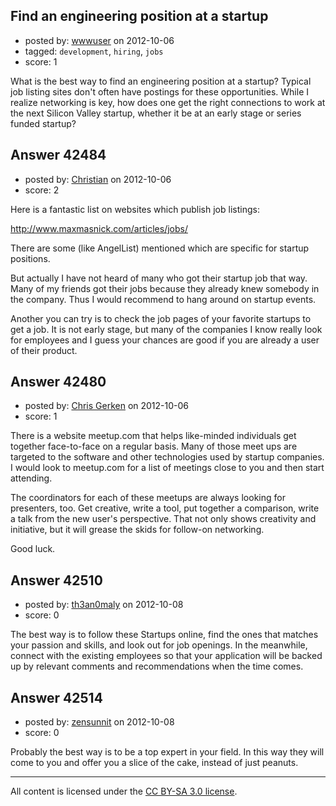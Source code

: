 ## Find an engineering position at a startup

- posted by: [wwwuser](https://stackexchange.com/users/-1/20025-wwwuser) on 2012-10-06
- tagged: `development`, `hiring`, `jobs`
- score: 1

What is the best way to find an engineering position at a startup? Typical job listing sites don't often have postings for these opportunities. While I realize networking is key, how does one get the right connections to work at the next Silicon Valley startup, whether it be at an early stage or series funded startup?


## Answer 42484

- posted by: [Christian](https://stackexchange.com/users/-1/9952-christian) on 2012-10-06
- score: 2

Here is a fantastic list on websites which publish job listings:

http://www.maxmasnick.com/articles/jobs/

There are some (like AngelList) mentioned which are specific for startup positions.

But actually I have not heard of many who got their startup job that way. Many of my friends got their jobs because they already knew somebody in the company. Thus I would recommend to hang around on startup events. 

Another you can try is to check the job pages of your favorite startups to get a job. It is not early stage, but many of the companies I know really look for employees and I guess your chances are good if you are already a user of their product.


## Answer 42480

- posted by: [Chris Gerken](https://stackexchange.com/users/-1/19916-chris-gerken) on 2012-10-06
- score: 1

There is a website meetup.com that helps like-minded individuals get together face-to-face on a regular basis. Many of those meet ups are targeted to the software and other technologies used by startup companies. I would look to meetup.com for a list of meetings close to you and then start attending.  

The coordinators for each of these meetups are always looking for presenters, too.  Get creative, write a tool, put together a comparison, write a talk from the new user's perspective.  That not only shows creativity and initiative, but it will grease the skids for follow-on networking.

Good luck.


## Answer 42510

- posted by: [th3an0maly](https://stackexchange.com/users/-1/19870-th3an0maly) on 2012-10-08
- score: 0

The best way is to follow these Startups online, find the ones that matches your passion and skills, and look out for job openings. In the meanwhile, connect with the existing employees so that your application will be backed up by relevant comments and recommendations when the time comes.


## Answer 42514

- posted by: [zensunnit](https://stackexchange.com/users/-1/20056-zensunnit) on 2012-10-08
- score: 0

Probably the best way is to be a top expert in your field. In this way they will come to you and offer you a slice of the cake, instead of just peanuts.



---

All content is licensed under the [CC BY-SA 3.0 license](https://creativecommons.org/licenses/by-sa/3.0/).
